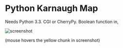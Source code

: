 Python Karnaugh Map
=======

Needs Python 3.3. CGI or CherryPy. Boolean function in,

![screenshot](http://i.imgur.com/kil9GKL.png)

(mouse hovers the yellow chunk in screenshot)
